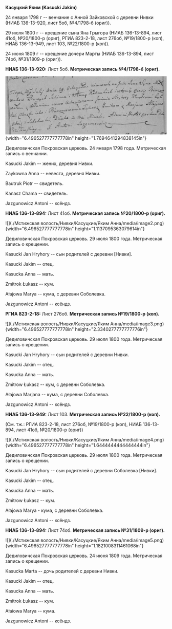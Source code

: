 **Касуцкий Яким (Kasucki Jakim)**

24 января 1798 г -- венчание с Анной Зайковской с деревни Нивки (НИАБ
136-13-920, лист 5об, №4/1798-б (ориг)).

29 июля 1800 г -- крещение сына Яна Грыгора (НИАБ 136-13-894, лист 41об,
№20/1800-р (ориг), РГИА 823-2-18, лист 276об, №19/1800-р (коп), НИАБ
136-13-949, лист 103, №22/1800-р (коп)).

24 июня 1809 г -- крещение дочери Марты (НИАБ 136-13-894, лист 74об,
№31/1809-р (ориг)).

**НИАБ 136-13-920:** Лист 5об. **Метрическая запись №4/1798-б (ориг).**

![](./media/720da7aba1db4230ab4d2cc380d304a4e324e89e.png){width="6.496527777777778in"
height="1.7694641294838145in"}

Дедиловичская Покровская церковь. 24 января 1798 года. Метрическая
запись о венчании.

Kasucki Jakim -- жених, деревня Нивки.

Zaykowna Anna -- невеста, деревня Нивки.

Bautruk Piotr -- свидетель.

Kanasz Chama -- свидетель.

Jazgunowicz Antoni -- ксёндз.

**НИАБ 136-13-894:** Лист 41об. **Метрическая запись №20/1800-р
(ориг).**

![](./Мстижская волость/Нивки/Касуцкие/Яким Анна/media/image2.png){width="6.496527777777778in"
height="1.1137095363079614in"}

Дедиловичская Покровская церковь. 29 июля 1800 года. Метрическая запись
о крещении.

Kasucki Jan Hryhory -- сын родителей с деревни \[Нивки\].

Kasucki Jakim -- отец.

Kasucka Anna -- мать.

Zmitrok Łukasz -- кум.

Ałajowa Marya -- кума, с деревни Соболевка.

Jazgunowicz Antoni -- ксёндз.

**РГИА 823-2-18:** Лист 276об. **Метрическая запись №19/1800-р (коп).**

![](./Мстижская волость/Нивки/Касуцкие/Яким Анна/media/image3.png){width="6.496527777777778in"
height="2.3340277777777776in"}

Дедиловичская Покровская церковь. 29 июля 1800 года. Метрическая запись
о крещении.

Kasucki Jan Hryhory -- сын родителей с деревни Нивки.

Kasucki Jakim -- отец.

Kasucka Anna -- мать.

Zmitrow Łukasz -- кум, с деревни Соболевка.

Ałajowa Marjana -- кума, с деревни Соболевка.

Jazgunowicz Antoni -- ксёндз.

**НИАБ 136-13-949:** Лист 103. **Метрическая запись №22/1800-р (коп).**

(См. тж.: РГИА 823-2-18, лист 276об, №19/1800-р (коп), НИАБ 136-13-894,
лист 41об, №20/1800-р (ориг))

![](./Мстижская волость/Нивки/Касуцкие/Яким Анна/media/image4.png){width="6.496527777777778in"
height="1.6444444444444444in"}

Дедиловичская Покровская церковь. 29 июля 1800 года. Метрическая запись
о крещении.

Kasucki Jan Hryhorу -- сын родителей с деревни Соболевка \[Нивки\].

Kasucki Jakim -- отец.

Kasucka Anna -- мать.

Zmitrow Łukasz -- кум.

Ałajowa Marya - кума, с деревни Соболевка.

Jazgunowicz Antoni -- ксёндз.

**НИАБ 136-13-894:** Лист 74об. **Метрическая запись №31/1809-р
(ориг).**

![](./Мстижская волость/Нивки/Касуцкие/Яким Анна/media/image5.png){width="6.496527777777778in"
height="1.1821008311461068in"}

Дедиловичская Покровская церковь. 24 июня 1809 года. Метрическая запись
о крещении.

Kasucka Marta -- дочь родителей с деревни Нивки.

Kasucki Jakim -- отец.

Kasucka Anna -- мать.

Zmitrok Łukasz -- кум.

Ałaiowa Marya -- кума.

Jazgunowicz Antoni -- ксёндз.
